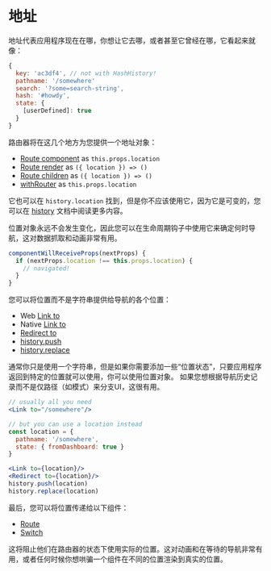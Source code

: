 # 地址

地址代表应用程序现在在哪，你想让它去哪，或者甚至它曾经在哪，它看起来就像：

```js
{
  key: 'ac3df4', // not with HashHistory!
  pathname: '/somewhere'
  search: '?some=search-string',
  hash: '#howdy',
  state: {
    [userDefined]: true
  }
}
```

路由器将在这几个地方为您提供一个地址对象：

- [Route component](./Route.md#component) as `this.props.location`
- [Route render](./Route.md#render-func) as `({ location }) => ()`
- [Route children](./Route.md#children-func) as `({ location }) => ()`
- [withRouter](./withRouter.md) as `this.props.location`

它也可以在 `history.location` 找到，但是你不应该使用它，因为它是可变的，您可以在 [history](./history.md) 文档中阅读更多内容。

位置对象永远不会发生变化，因此您可以在生命周期钩子中使用它来确定何时导航，这对数据抓取和动画非常有用。

```js
componentWillReceiveProps(nextProps) {
  if (nextProps.location !== this.props.location) {
    // navigated!
  }
}
```

您可以将位置而不是字符串提供给导航的各个位置：

- Web [Link to](../../../react-router-dom/docs/api/Link.md#to)
- Native [Link to](../../../react-router-native/docs/api/Link.md#to)
- [Redirect to](./Redirect.md#to)
- [history.push](./history.md#push)
- [history.replace](./history.md#push)

通常你只是使用一个字符串，但是如果你需要添加一些“位置状态”，只要应用程序返回到特定的位置就可以使用，你可以使用位置对象。 如果您想根据导航历史记录而不是仅路径（如模式）来分支UI，这很有用。

```jsx
// usually all you need
<Link to="/somewhere"/>

// but you can use a location instead
const location = {
  pathname: '/somewhere',
  state: { fromDashboard: true }
}

<Link to={location}/>
<Redirect to={location}/>
history.push(location)
history.replace(location)
```

最后，您可以将位置传递给以下组件：

- [Route](./Route.md#location)
- [Switch](./Switch.md#location)

这将阻止他们在路由器的状态下使用实际的位置。这对动画和在等待的导航非常有用，或者任何时候你想哄骗一个组件在不同的位置渲染到真实的位置。


